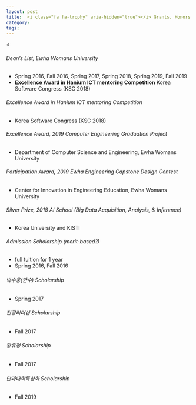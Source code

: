 ```yaml
---
layout: post
title: 	<i class="fa fa-trophy" aria-hidden="true"></i> Grants, Honors and Awards
category:
tags:
---
```

<!---
<figure class="aligncenter">
    <img src="https://snipcartweb-10f3.kxcdn.com/media/all/9570/snipcart-static-site-ecommerce-jekyll.png" />
</figure>
-->

<
###### Dean’s List, Ewha Womans University
* Spring 2016, Fall 2016, Spring 2017, Spring 2018, Spring 2019, Fall 2019  
* **[Excellence Award](https://sbpark422.github.io/resource/HA01.pdf) in Hanium ICT mentoring Competition** Korea Software Congress (KSC 2018)
###### Excellence Award in Hanium ICT mentoring Competition
* Korea Software Congress (KSC 2018)
###### Excellence Award, 2019 Computer Engineering Graduation Project
* Department of Computer Science and Engineering, Ewha Womans University
###### Participation Award, 2019 Ewha Engineering Capstone Design Contest
* Center for Innovation in Engineering Education, Ewha Womans University
###### Silver Prize, 2018 AI School (Big Data Acquisition, Analysis, & Inference)
* Korea University and KISTI
###### Admission Scholarship (merit-based?)
* full tuition for 1 year
* Spring 2016, Fall 2016
###### 박수웅(한수) Scholarship
* Spring 2017
###### 전공리더십 Scholarship
* Fall 2017
###### 황유정 Scholarship
* Fall 2017
###### 단과대학특성화 Scholarship
* Fall 2019


<!---
* **name**: Your name.
* **job_title**: Your job title.

I assume you have already downloaded and installed Ruby. Here's what you need to do next:

1. Run <code>gem install jekyll bundler</code>.
2. Copy the theme in your desired folder.
3. Enter into the folder by executing <code>cd name-of-the-folder</code>.
4. Run <code>bundle install</code>.
5. If you want to access and customize the theme, use <code>bundle exec jekyll serve</code>. This way it will be accessible on <code>http://localhost:4000</code>.
6. Upload the content of the compiled <code>_site</code> folder on your host server.
-->
